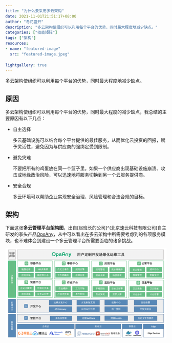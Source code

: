```yaml
---
title: "为什么要采用多云架构"
date: 2021-11-01T21:51:17+08:00
author: "冬花盛开"
description: "多云架构使组织可以利用每个平台的优势，同时最大程度地减少缺点。"
categories: ["技能矩阵"]
tags: ["架构"]
resources:
- name: "featured-image"
  src: "featured-image.jpeg"

lightgallery: true
---
```


多云架构使组织可以利用每个平台的优势，同时最大程度地减少缺点。

<!--more-->

## 原因

多云架构使组织可以利用每个平台的优势，同时最大程度的减少缺点，我总结的主要原因有以下几点：

+ 自主选择

  多云基础设施可以结合每个平台提供的最佳服务，从而优化云投资的回报，赋予灵活性，避免因为与供应商的强绑定受到限制。

+ 避免灾难

  不要把所有的鸡蛋放在同一个篮子里。如果一个供应商出现基础设施崩溃、攻击或地缘政治风险，可以迅速地将服务切换到另一个云服务提供商。

+ 安全合规
  
  多云环境可以帮助企业实现安全治理、风险管理和合法合规的目标。

## 架构

下面这张**多云管理平台架构图**，出自[赵班长的公司]^(北京速云科技有限公司)自主研发的拳头产品[OpsAny](https://www.opsany.com)，从中可以看出在多云架构中所需要考虑到的各项服务模块，也不难体会到建设一个多云管理平台所需要面临的诸多挑战。

![multicloud_platform](multicloud_platform_cn.png)
